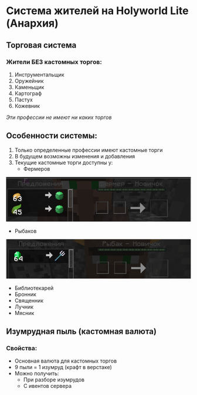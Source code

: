 # Система жителей на Holyworld Lite (Анархия)

## Торговая система

### Жители БЕЗ кастомных торгов:
1. Инструментальщик
2. Оружейник
3. Каменьщик
4. Картограф
5. Пастух
6. Кожевник

*Эти профессии не имеют ни каких торгов*

## Особенности системы:
1. Только определенные профессии имеют кастомные торги
2. В будущем возможны изменения и добавления
3. Текущие кастомные торги доступны у:
   - Фермеров

 ![Фермер](./assets/Фермер.png)

   - Рыбаков

![Рыбак](./assets/Рыбак.png)

   - Библиотекарей
   - Бронник
   - Священник
   - Лучник
   - Мясник

## Изумрудная пыль (кастомная валюта)

### Свойства:
- Основная валюта для кастомных торгов
- 9 пыли = 1 изумруд (крафт в верстаке)
- Можно получить:
  * При разборе изумрудов
  * С ивентов сервера
